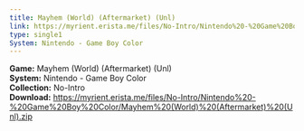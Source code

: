 ```yaml
---
title: Mayhem (World) (Aftermarket) (Unl)
link: https://myrient.erista.me/files/No-Intro/Nintendo%20-%20Game%20Boy%20Color/Mayhem%20(World)%20(Aftermarket)%20(Unl).zip
type: single1
System: Nintendo - Game Boy Color
---
```

<b>Game:</b> Mayhem (World) (Aftermarket) (Unl)<br>
<b>System:</b> Nintendo - Game Boy Color<br>
<b>Collection:</b> No-Intro<br>
<b>Download:</b> https://myrient.erista.me/files/No-Intro/Nintendo%20-%20Game%20Boy%20Color/Mayhem%20(World)%20(Aftermarket)%20(Unl).zip